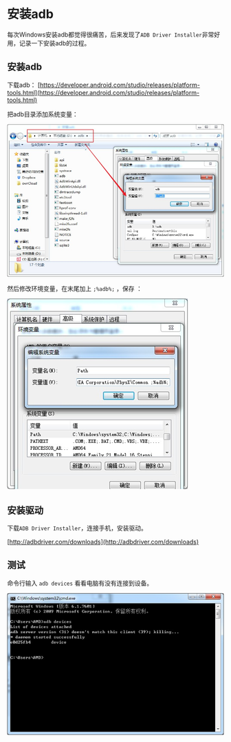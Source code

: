 # 安装adb

每次Windows安装adb都觉得很痛苦，后来发现了`ADB Driver Installer`非常好用，记录一下安装adb的过程。

## 安装adb

下载adb：
[https://developer.android.com/studio/releases/platform-tools.html](https://developer.android.com/studio/releases/platform-tools.html)

把adb目录添加系统变量：

![](add-to-path.jpg)

然后修改环境变量，在末尾加上 `;%adb%;` ，保存 ：

![](adb-add.jpg)

## 安装驱动

下载`ADB Driver Installer`，连接手机，安装驱动。

[http://adbdriver.com/downloads](http://adbdriver.com/downloads)

## 测试

命令行输入 `adb devices` 看看电脑有没有连接到设备。

![](adb-cmd.jpg)